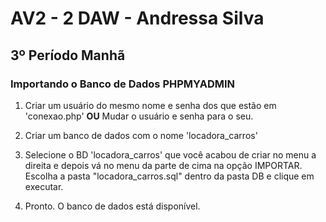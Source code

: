 # AV2 - 2 DAW - Andressa Silva

## 3º Período Manhã

### Importando o Banco de Dados PHPMYADMIN

1. Criar um usuário do mesmo nome e senha dos que estão em 'conexao.php' **OU** Mudar o usuário e senha para o seu.

2. Criar um banco de dados com o nome 'locadora_carros'
3. Selecione o BD 'locadora_carros' que você acabou de criar no menu a direita e depois vá no menu da parte de cima na opção IMPORTAR. Escolha a pasta "locadora_carros.sql" dentro da pasta DB e clique em executar.
4. Pronto. O banco de dados está disponível. 

